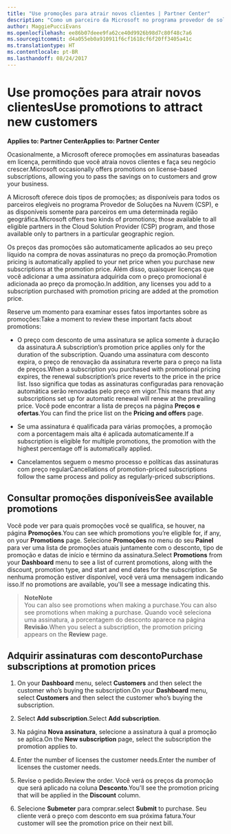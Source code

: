 ```yaml
---
title: "Use promoções para atrair novos clientes | Partner Center"
description: "Como um parceiro da Microsoft no programa provedor de soluções na nuvem, você pode adquirir assinaturas no preço da promoção e repassar a economia para seus clientes."
author: MaggiePucciEvans
ms.openlocfilehash: ee86b07deee9fa62ce40d9926b98d7c80f48c7a6
ms.sourcegitcommit: d4a055eb0a910911f6cf1618cf6f20ff3405a41c
ms.translationtype: HT
ms.contentlocale: pt-BR
ms.lasthandoff: 08/24/2017
---
```

# <a name="use-promotions-to-attract-new-customers"></a><span data-ttu-id="4ea29-103">Use promoções para atrair novos clientes</span><span class="sxs-lookup"><span data-stu-id="4ea29-103">Use promotions to attract new customers</span></span>  

**<span data-ttu-id="4ea29-104">Applies to: Partner Center</span><span class="sxs-lookup"><span data-stu-id="4ea29-104">Applies to: Partner Center</span></span>**

<!--[FWLink: https://go.microsoft.com/fwlink/?linkid=852469]-->

<span data-ttu-id="4ea29-105">Ocasionalmente, a Microsoft oferece promoções em assinaturas baseadas em licença, permitindo que você atraia novos clientes e faça seu negócio crescer.</span><span class="sxs-lookup"><span data-stu-id="4ea29-105">Microsoft occasionally offers promotions on license-based subscriptions, allowing you to pass the savings on to customers and grow your business.</span></span> 

<span data-ttu-id="4ea29-106">A Microsoft oferece dois tipos de promoções; as disponíveis para todos os parceiros elegíveis no programa Provedor de Soluções na Nuvem (CSP), e as disponíveis somente para parceiros em uma determinada região geográfica.</span><span class="sxs-lookup"><span data-stu-id="4ea29-106">Microsoft offers two kinds of promotions; those available to all eligible partners in the Cloud Solution Provider (CSP) program, and those available only to partners in a particular geographic region.</span></span>

<span data-ttu-id="4ea29-107">Os preços das promoções são automaticamente aplicados ao seu preço líquido na compra de novas assinaturas no preço da promoção.</span><span class="sxs-lookup"><span data-stu-id="4ea29-107">Promotion pricing is automatically applied to your net price when you purchase new subscriptions at the promotion price.</span></span> <span data-ttu-id="4ea29-108">Além disso, quaisquer licenças que você adicionar a uma assinatura adquirida com o preço promocional é adicionada ao preço da promoção.</span><span class="sxs-lookup"><span data-stu-id="4ea29-108">In addition, any licenses you add to a subscription purchased with promotion pricing are added at the promotion price.</span></span> 

<span data-ttu-id="4ea29-109">Reserve um momento para examinar esses fatos importantes sobre as promoções:</span><span class="sxs-lookup"><span data-stu-id="4ea29-109">Take a moment to review these important facts about promotions:</span></span>

-   <span data-ttu-id="4ea29-110">O preço com desconto de uma assinatura se aplica somente à duração da assinatura.</span><span class="sxs-lookup"><span data-stu-id="4ea29-110">A subscription’s promotion price applies only for the duration of the subscription.</span></span> <span data-ttu-id="4ea29-111">Quando uma assinatura com desconto expira, o preço de renovação da assinatura reverte para o preço na lista de preços.</span><span class="sxs-lookup"><span data-stu-id="4ea29-111">When a subscription you purchased with promotional pricing expires, the renewal subscription’s price reverts to the price in the price list.</span></span> <span data-ttu-id="4ea29-112">Isso significa que todas as assinaturas configuradas para renovação automática serão renovadas pelo preço em vigor.</span><span class="sxs-lookup"><span data-stu-id="4ea29-112">This means that any subscriptions set up for automatic renewal will renew at the prevailing price.</span></span> <span data-ttu-id="4ea29-113">Você pode encontrar a lista de preços na página **Preços e ofertas**.</span><span class="sxs-lookup"><span data-stu-id="4ea29-113">You can find the price list on the **Pricing and offers** page.</span></span> 

-   <span data-ttu-id="4ea29-114">Se uma assinatura é qualificada para várias promoções, a promoção com a porcentagem mais alta é aplicada automaticamente.</span><span class="sxs-lookup"><span data-stu-id="4ea29-114">If a subscription is eligible for multiple promotions, the promotion with the highest percentage off is automatically applied.</span></span>

-   <span data-ttu-id="4ea29-115">Cancelamentos seguem o mesmo processo e políticas das assinaturas com preço regular</span><span class="sxs-lookup"><span data-stu-id="4ea29-115">Cancellations of promotion-priced subscriptions follow the same process and policy as regularly-priced subscriptions.</span></span>

## <a name="see-available-promotions"></a><span data-ttu-id="4ea29-116">Consultar promoções disponíveis</span><span class="sxs-lookup"><span data-stu-id="4ea29-116">See available promotions</span></span>

<span data-ttu-id="4ea29-117">Você pode ver para quais promoções você se qualifica, se houver, na página **Promoções**.</span><span class="sxs-lookup"><span data-stu-id="4ea29-117">You can see which promotions you’re eligible for, if any, on your **Promotions** page.</span></span> <span data-ttu-id="4ea29-118">Selecione **Promoções** no menu do seu **Painel** para ver uma lista de promoções atuais juntamente com o desconto, tipo de promoção e datas de início e término da assinatura.</span><span class="sxs-lookup"><span data-stu-id="4ea29-118">Select **Promotions** from your **Dashboard** menu to see a list of current promotions, along with the discount, promotion type, and start and end dates for the subscription.</span></span> <span data-ttu-id="4ea29-119">Se nenhuma promoção estiver disponível, você verá uma mensagem indicando isso.</span><span class="sxs-lookup"><span data-stu-id="4ea29-119">If no promotions are available, you'll see a message indicating this.</span></span> 

>**<span data-ttu-id="4ea29-120">Note</span><span class="sxs-lookup"><span data-stu-id="4ea29-120">Note</span></span>**<br>
<span data-ttu-id="4ea29-121">You can also see promotions when making a purchase.</span><span class="sxs-lookup"><span data-stu-id="4ea29-121">You can also see promotions when making a purchase.</span></span> <span data-ttu-id="4ea29-122">Quando você seleciona uma assinatura, a porcentagem do desconto aparece na página **Revisão**.</span><span class="sxs-lookup"><span data-stu-id="4ea29-122">When you select a subscription, the promotion pricing appears on the **Review** page.</span></span>

## <a name="purchase-subscriptions-at-promotion-prices"></a><span data-ttu-id="4ea29-123">Adquirir assinaturas com desconto</span><span class="sxs-lookup"><span data-stu-id="4ea29-123">Purchase subscriptions at promotion prices</span></span>

1. <span data-ttu-id="4ea29-124">On your **Dashboard** menu, select **Customers** and then select the customer who’s buying the subscription.</span><span class="sxs-lookup"><span data-stu-id="4ea29-124">On your **Dashboard** menu, select **Customers** and then select the customer who’s buying the subscription.</span></span> 

2. <span data-ttu-id="4ea29-125">Select **Add subscription**.</span><span class="sxs-lookup"><span data-stu-id="4ea29-125">Select **Add subscription**.</span></span>

3. <span data-ttu-id="4ea29-126">Na página **Nova assinatura**, selecione a assinatura à qual a promoção se aplica.</span><span class="sxs-lookup"><span data-stu-id="4ea29-126">On the **New subscription** page, select the subscription the promotion applies to.</span></span>

4. <span data-ttu-id="4ea29-127">Enter the number of licenses the customer needs.</span><span class="sxs-lookup"><span data-stu-id="4ea29-127">Enter the number of licenses the customer needs.</span></span> 

5. <span data-ttu-id="4ea29-128">Revise o pedido.</span><span class="sxs-lookup"><span data-stu-id="4ea29-128">Review the order.</span></span> <span data-ttu-id="4ea29-129">Você verá os preços da promoção que será aplicado na coluna **Desconto**.</span><span class="sxs-lookup"><span data-stu-id="4ea29-129">You'll see the promotion pricing that will be applied in the **Discount** column.</span></span>  

6.  <span data-ttu-id="4ea29-130">Selecione **Submeter** para comprar.</span><span class="sxs-lookup"><span data-stu-id="4ea29-130">select **Submit** to purchase.</span></span> <span data-ttu-id="4ea29-131">Seu cliente verá o preço com desconto em sua próxima fatura.</span><span class="sxs-lookup"><span data-stu-id="4ea29-131">Your customer will see the promotion price on their next bill.</span></span>  



